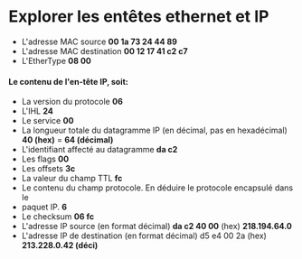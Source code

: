# Explorer les entêtes ethernet et IP
- L'adresse MAC source **00 1a 73 24 44 89**
- L'adresse MAC destination **00 12 17 41 c2 c7**
- L'EtherType **08 00**
 #### Le contenu de l'en-tête IP, soit: #### 
- La version du protocole **06**
- L'IHL **24**
- Le service **00**
- La longueur totale du datagramme IP (en décimal, pas en hexadécimal) **40 (hex)** = **64 (décimal)**
- L'identifiant affecté au datagramme **da c2**
- Les flags **00**
- Les offsets **3c**
- La valeur du champ TTL **fc**
- Le contenu du champ protocole. En déduire le protocole encapsulé dans le
- paquet IP. **6**
- Le checksum **06 fc**
- L'adresse IP source (en format décimal) **da c2 40 00** (hex) **218.194.64.0**
- L'adresse IP de destination (en format décimal) d5 e4 00 2a (hex) **213.228.0.42 (déci)**



